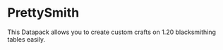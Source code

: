 # PrettySmith
This Datapack allows you to create custom crafts on 1.20 blacksmithing tables easily.
